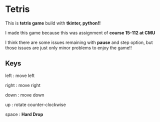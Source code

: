 # Tetris

This is **tetris game** build with **tkinter, python!!**

I made this game because this was assignment of **course 15-112 at CMU** 



I think there are some issues remaining with **pause** and step option, but those issues are just only minor problems to enjoy the game!!



## Keys

left : move left

right : move right

down : move down

up : rotate counter-clockwise

space : **Hard Drop**
